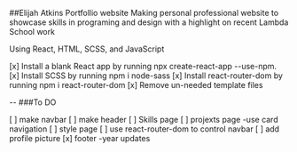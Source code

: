 ##Elijah Atkins Portfollio website
Making personal professional website to showcase skills
in programing and design with a highlight on recent 
Lambda School work

Using React, HTML, SCSS, and JavaScript

[x] Install a blank React app by running npx create-react-app <app-name> --use-npm.
[x] Install SCSS by running npm i node-sass
[x] Install react-router-dom by running npm i react-router-dom
[x] Remove un-needed template files

--
###To DO

[ ] make navbar
[ ] make header 
[ ] Skills page
[ ] projexts page -use card navigation
[ ] style page
[ ] use react-router-dom to control navbar
[ ] add profile picture
[x] footer -year updates


